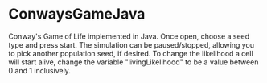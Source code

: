 # ConwaysGameJava
Conway's Game of Life implemented in Java. Once open, choose a seed type and press start. The simulation can be paused/stopped, allowing you to pick another population seed, if desired. To change the likelihood a cell will start alive, change the variable "livingLikelihood" to be a value between 0 and 1 inclusively.
